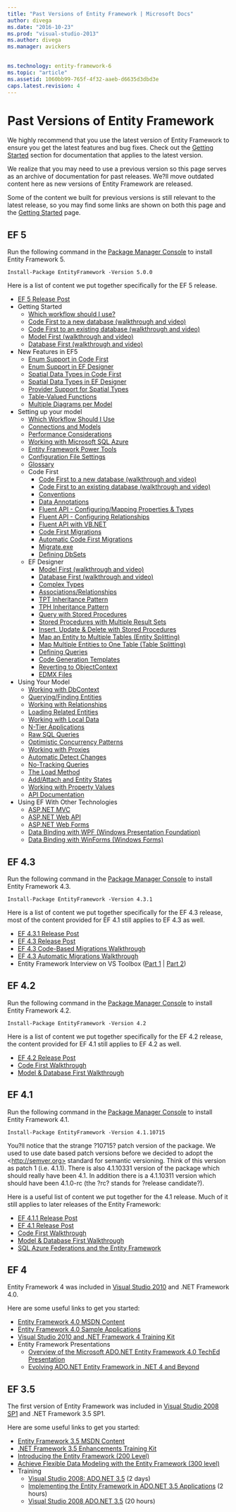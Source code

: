 ```yaml
---
title: "Past Versions of Entity Framework | Microsoft Docs"
author: divega
ms.date: "2016-10-23"
ms.prod: "visual-studio-2013"
ms.author: divega
ms.manager: avickers
 

ms.technology: entity-framework-6
ms.topic: "article"
ms.assetid: 1060bb99-765f-4f32-aaeb-d6635d3dbd3e
caps.latest.revision: 4
---
```

# Past Versions of Entity Framework
We highly recommend that you use the latest version of Entity Framework to ensure you get the latest features and bug fixes. Check out the [Getting Started](../ef6/entity-framework-ef-documentation.md) section for documentation that applies to the latest version.

We realize that you may need to use a previous version so this page serves as an archive of documentation for past releases. We?ll move outdated content here as new versions of Entity Framework are released.

Some of the content we built for previous versions is still relevant to the latest release, so you may find some links are shown on both this page and the [Getting Started](../ef6/entity-framework-ef-documentation.md) page.

## EF 5

Run the following command in the [Package Manager Console](http://docs.nuget.org/docs/start-here/using-the-package-manager-console) to install Entity Framework 5.

```
Install-Package EntityFramework -Version 5.0.0
```

Here is a list of content we put together specifically for the EF 5 release.

-   [EF 5 Release Post](http://blogs.msdn.com/b/adonet/archive/2012/08/15/ef5-released.aspx)
-   Getting Started
    -   [Which workflow should I use?](../ef6/entity-framework-development-workflows-video.md)
    -   [Code First to a new database (walkthrough and video)](../ef6/entity-framework-code-first-to-a-new-database.md)
    -   [Code First to an existing database (walkthrough and video)](../ef6/entity-framework-code-first-to-an-existing-database.md)
    -   [Model First (walkthrough and video)](../ef6/entity-framework-model-first.md)
    -   [Database First (walkthrough and video)](../ef6/entity-framework-database-first.md)
-   New Features in EF5
    -   [Enum Support in Code First](../ef6/entity-framework-enum-support-code-first-ef5-onwards.md)
    -   [Enum Support in EF Designer](../ef6/entity-framework-enum-support-ef-designer-ef5-onwards.md)
    -   [Spatial Data Types in Code First](../ef6/entity-framework-spatial-code-first-ef5-onwards.md)
    -   [Spatial Data Types in EF Designer](../ef6/entity-framework-spatial-ef-designer-ef5-onwards.md)
    -   [Provider Support for Spatial Types](../ef6/entity-framework-provider-support-for-spatial-types.md)
    -   [Table-Valued Functions](../ef6/entity-framework-table-valued-functions-tvfs-ef5-onwards.md)
    -   [Multiple Diagrams per Model](../ef6/entity-framework-multiple-diagrams-per-model-ef5-onwards.md)
-   Setting up your model
    -   [Which Workflow Should I Use](../ef6/entity-framework-development-workflows-video.md)
    -   [Connections and Models](../ef6/entity-framework-connections-and-models.md)
    -   [Performance Considerations](../ef6/performance-considerations-for-ef-4-5-and-6.md)
    -   [Working with Microsoft SQL Azure](../ef6/entity-framework-windows-sql-azure.md)
    -   [Entity Framework Power Tools](../ef6/entity-framework-power-tools.md)
    -   [Configuration File Settings](../ef6/entity-framework-config-file-settings.md)
    -   [Glossary](../ef6/entity-framework-glossary.md)
    -   Code First
        -   [Code First to a new database (walkthrough and video)](../ef6/entity-framework-code-first-to-a-new-database.md)
        -   [Code First to an existing database (walkthrough and video)](../ef6/entity-framework-code-first-to-an-existing-database.md)
        -   [Conventions](../ef6/entity-framework-code-first-conventions.md)
        -   [Data Annotations](../ef6/entity-framework-code-first-data-annotations.md)
        -   [Fluent API - Configuring/Mapping Properties & Types](../ef6/entity-framework-fluent-api-configuring-and-mapping-properties-and-types.md)
        -   [Fluent API - Configuring Relationships](../ef6/entity-framework-fluent-api-relationships.md)
        -   [Fluent API with VB.NET](../ef6/entity-framework-fluent-api-with-vb-net.md)
        -   [Code First Migrations](../ef6/entity-framework-code-first-migrations.md)
        -   [Automatic Code First Migrations](../ef6/entity-framework-automatic-code-first-migrations.md)
        -   [Migrate.exe](../ef6/entity-framework-migrate-exe.md)
        -   [Defining DbSets](../ef6/entity-framework-defining-dbsets.md)
    -   EF Designer
        -   [Model First (walkthrough and video)](../ef6/entity-framework-model-first.md)
        -   [Database First (walkthrough and video)](../ef6/entity-framework-database-first.md)
        -   [Complex Types](../ef6/entity-framework-complex-types-ef-designer.md)
        -   [Associations/Relationships](../ef6/entity-framework-relationships-ef-designer.md)
        -   [TPT Inheritance Pattern](../ef6/entity-framework-designer-tpt-inheritance.md)
        -   [TPH Inheritance Pattern](../ef6/entity-framework-designer-tph-inheritance.md)
        -   [Query with Stored Procedures](../ef6/entity-framework-designer-query-sprocs.md)
        -   [Stored Procedures with Multiple Result Sets](../ef6/entity-framework-sprocs-with-multiple-result-sets.md)
        -   [Insert, Update & Delete with Stored Procedures](../ef6/entity-framework-designer-cud-sprocs.md)
        -   [Map an Entity to Multiple Tables (Entity Splitting)](../ef6/entity-framework-designer-entity-splitting.md)
        -   [Map Multiple Entities to One Table (Table Splitting)](../ef6/entity-framework-designer-table-splitting.md)
        -   [Defining Queries](../ef6/entity-framework-defining-query-ef-designer.md)
        -   [Code Generation Templates](../ef6/entity-framework-designer-code-generation-templates.md)
        -   [Reverting to ObjectContext](../ef6/reverting-to-objectcontext-in-entity-framework-designer.md)
        -   [EDMX Files](../ef6/entity-framework-edmx.md)
-   Using Your Model
    -   [Working with DbContext](../ef6/entity-framework-working-with-dbcontext.md)
    -   [Querying/Finding Entities](../ef6/entity-framework-querying-and-finding-entities.md)
    -   [Working with Relationships](../ef6/entity-framework-relationships-and-navigation-properties.md)
    -   [Loading Related Entities](../ef6/entity-framework-loading-related-entities.md)
    -   [Working with Local Data](../ef6/entity-framework-local-data.md)
    -   [N-Tier Applications](../ef6/entity-framework-n-tier.md)
    -   [Raw SQL Queries](../ef6/entity-framework-raw-sql-queries.md)
    -   [Optimistic Concurrency Patterns](../ef6/entity-framework-optimistic-concurrency-patterns.md)
    -   [Working with Proxies](../ef6/entity-framework-working-with-proxies.md)
    -   [Automatic Detect Changes](../ef6/entity-framework-automatic-detect-changes.md)
    -   [No-Tracking Queries](../ef6/entity-framework-no-tracking-queries.md)
    -   [The Load Method](../ef6/entity-framework-the-load-method.md)
    -   [Add/Attach and Entity States](../ef6/entity-framework-add-and-attach-and-entity-states.md)
    -   [Working with Property Values](../ef6/entity-framework-working-with-property-values.md)
    -   [API Documentation](https://msdn.microsoft.com/library/hh289362)
-   Using EF With Other Technologies
    -   [ASP.NET MVC](http://www.asp.net/mvc/tutorials/getting-started-with-ef-using-mvc/creating-an-entity-framework-data-model-for-an-asp-net-mvc-application)
    -   [ASP.NET Web API](http://blogs.msdn.com/b/jasonz/archive/2012/07/23/my-favorite-features-entity-framework-code-first-and-asp-net-web-api.aspx)
    -   [ASP.NET Web Forms](http://www.asp.net/web-forms/tutorials/aspnet-45/getting-started-with-aspnet-45-web-forms/create_the_data_access_layer)
    -   [Data Binding with WPF (Windows Presentation Foundation)](../ef6/data-binding-with-wpf-and-the-entity-framework.md)
    -   [Data Binding with WinForms (Windows Forms)](../ef6/entity-framework-databinding-with-winforms.md)

## EF 4.3

Run the following command in the [Package Manager Console](http://docs.nuget.org/docs/start-here/using-the-package-manager-console) to install Entity Framework 4.3.

```
Install-Package EntityFramework -Version 4.3.1
```

Here is a list of content we put together specifically for the EF 4.3 release, most of the content provided for EF 4.1 still applies to EF 4.3 as well.

-   [EF 4.3.1 Release Post](http://blogs.msdn.com/b/adonet/archive/2012/02/29/ef4-3-1-and-ef5-beta-1-available-on-nuget.aspx)
-   [EF 4.3 Release Post](http://blogs.msdn.com/b/adonet/archive/2012/02/09/ef-4-3-released.aspx)
-   [EF 4.3 Code-Based Migrations Walkthrough](http://blogs.msdn.com/b/adonet/archive/2012/02/09/ef-4-3-code-based-migrations-walkthrough.aspx)
-   [EF 4.3 Automatic Migrations Walkthrough](http://blogs.msdn.com/b/adonet/archive/2012/02/09/ef-4-3-automatic-migrations-walkthrough.aspx)
-   Entity Framework Interview on VS Toolbox ([Part 1](http://channel9.msdn.com/shows/visual-studio-toolbox/visual-studio-toolbox-entity-framework-part-1) | [Part 2](http://channel9.msdn.com/shows/visual-studio-toolbox/visual-studio-toolbox-entity-framework-part-2))

## EF 4.2

Run the following command in the [Package Manager Console](http://docs.nuget.org/docs/start-here/using-the-package-manager-console) to install Entity Framework 4.2.

```
Install-Package EntityFramework -Version 4.2
```

Here is a list of content we put together specifically for the EF 4.2 release, the content provided for EF 4.1 still applies to EF 4.2 as well.

-   [EF 4.2 Release Post](http://blogs.msdn.com/b/adonet/archive/2011/11/01/ef-4-2-released.aspx)
-   [Code First Walkthrough](http://blogs.msdn.com/b/adonet/archive/2011/09/28/ef-4-2-code-first-walkthrough.aspx)
-   [Model & Database First Walkthrough](http://blogs.msdn.com/b/adonet/archive/2011/09/28/ef-4-2-model-amp-database-first-walkthrough.aspx)

## EF 4.1

Run the following command in the [Package Manager Console](http://docs.nuget.org/docs/start-here/using-the-package-manager-console) to install Entity Framework 4.1.

```
Install-Package EntityFramework -Version 4.1.10715
```

You?ll notice that the strange ?10715? patch version of the package. We used to use date based patch versions before we decided to adopt the \<http://semver.org> standard for semantic versioning. Think of this version as patch 1 (i.e. 4.1.1). There is also 4.1.10331 version of the package which should really have been 4.1. In addition there is a 4.1.10311 version which should have been 4.1.0-rc (the ?rc? stands for ?release candidate?).

Here is a useful list of content we put together for the 4.1 release. Much of it still applies to later releases of the Entity Framework:

-   [EF 4.1.1 Release Post](http://blogs.msdn.com/b/adonet/archive/2011/07/25/ef-4-1-update-1-released.aspx)
-   [EF 4.1 Release Post](http://blogs.msdn.com/b/adonet/archive/2011/04/11/ef-4-1-released.aspx)
-   [Code First Walkthrough](http://blogs.msdn.com/b/adonet/archive/2011/03/15/ef-4-1-code-first-walkthrough.aspx)
-   [Model & Database First Walkthrough](http://blogs.msdn.com/b/adonet/archive/2011/03/15/ef-4-1-model-amp-database-first-walkthrough.aspx)
-   [SQL Azure Federations and the Entity Framework](http://blogs.msdn.com/b/adonet/archive/2012/01/10/sql-azure-federations-and-the-entity-framework.aspx)

## EF 4

Entity Framework 4 was included in [Visual Studio 2010](https://www.microsoft.com/visualstudio/en-us/products/2010-editions) and .NET Framework 4.0.

Here are some useful links to get you started:

-   [Entity Framework 4.0 MSDN Content](https://msdn.microsoft.com/library/bb399572(v=vs.100).aspx)
-   [Entity Framework 4.0 Sample Applications](https://msdn.microsoft.com/library/bb738547.aspx)
-   [Visual Studio 2010 and .NET Framework 4 Training Kit](https://www.microsoft.com/downloads/details.aspx?DisplayLang=en&FamilyID=752cb725-969b-4732-a383-ed5740f02e93)
-   Entity Framework Presentations
    -   [Overview of the Microsoft ADO.NET Entity Framework 4.0 TechEd Presentation](http://www.msteched.com/2010/NorthAmerica/DEV205)
    -   [Evolving ADO.NET Entity Framework in .NET 4 and Beyond](http://microsoftpdc.com/Sessions/FT10)

## EF 3.5

The first version of Entity Framework was included in [Visual Studio 2008 SP1](https://www.microsoft.com/visualstudio/en-us/products/2008-editions) and .NET Framework 3.5 SP1.

Here are some useful links to get you started:

-   [Entity Framework 3.5 MSDN Content](https://msdn.microsoft.com/library/bb399572(v=vs.90).aspx)
-   [.NET Framework 3.5 Enhancements Training Kit](https://www.microsoft.com/download/en/details.aspx?displaylang=en&id=13772)
-   [Introducing the Entity Framework (200 Level)](https://msdn.microsoft.com/data/bb399567)
-   [Achieve Flexible Data Modeling with the Entity Framework (300 level)](https://msdn.microsoft.com/magazine/cc700331.aspx)
-   Training
    -   [Visual Studio 2008: ADO.NET 3.5](https://www.microsoft.com/learning/en/us/course.aspx?ID=6464A&locale=en-us) (2 days)
    -   [Implementing the Entity Framework in ADO.NET 3.5 Applications](https://www.microsoftelearning.com/eLearning/courseDetail.aspx?courseId=92817&tab=overview) (2 hours)
    -   [Visual Studio 2008 ADO.NET 3.5](https://www.microsoftelearning.com/eLearning/offerDetail.aspx?offerPriceId=220335) (20 hours)
